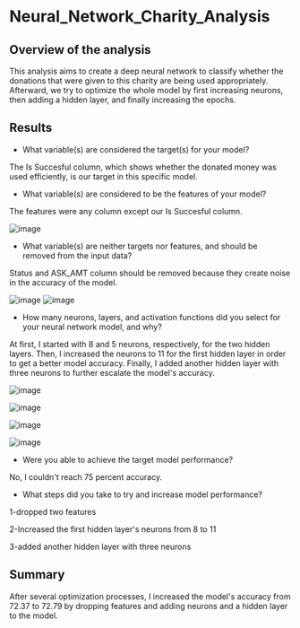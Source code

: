 # Neural_Network_Charity_Analysis

## Overview of the analysis

This analysis aims to create a deep neural network to classify whether the donations that were given to this charity are being used appropriately. Afterward, we try to optimize the whole model by first increasing neurons, then adding a hidden layer, and finally increasing the epochs.

## Results

* What variable(s) are considered the target(s) for your model?

The Is Succesful column, which shows whether the donated money was used efficiently, is our target in this specific model.

* What variable(s) are considered to be the features of your model?

The features were any column except our Is Succesful column.

![image](https://user-images.githubusercontent.com/95439555/167424049-f5bcdcc1-422b-404f-9dbe-e4f31ef499e2.png)

* What variable(s) are neither targets nor features, and should be removed from the input data?

Status and ASK_AMT column should be removed because they create noise in the accuracy of the model.

![image](https://user-images.githubusercontent.com/95439555/168325278-2a40bfa3-d935-48a5-ad0d-199874a839d6.png)
![image](https://user-images.githubusercontent.com/95439555/168326507-bfb69172-cb50-496b-95b6-2cdce2febc2c.png)

* How many neurons, layers, and activation functions did you select for your neural network model, and why?

At first, I started with 8 and 5 neurons, respectively, for the two hidden layers. Then, I increased the neurons to 11 for the first hidden layer in order to get a 
better model accuracy. Finally, I added another hidden layer with three neurons to further escalate the model's accuracy.

![image](https://user-images.githubusercontent.com/95439555/168326644-d3d72b0c-d4cc-45d8-8f6f-987dbc7d3170.png)

![image](https://user-images.githubusercontent.com/95439555/168326716-c21ba402-5a0b-4eae-96af-920becc83bae.png)

![image](https://user-images.githubusercontent.com/95439555/168326779-c1d126f4-ed6e-448a-9783-5f603f226b8e.png)

![image](https://user-images.githubusercontent.com/95439555/168326827-2392332f-54a9-4e03-a7b7-466fe9c07533.png)

* Were you able to achieve the target model performance?

No, I couldn't reach 75 percent accuracy.

* What steps did you take to try and increase model performance?

1-dropped two features

2-Increased the first hidden layer's neurons from 8 to 11

3-added another hidden layer with three neurons

## Summary

After several optimization processes, I increased the model's accuracy from 72.37 to 72.79 by dropping features and adding neurons and a hidden layer to the model.

